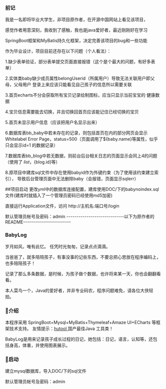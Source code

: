 ### 前记
我是一名即将毕业大学生，非项目原作者，在开源中国网站上看见该项目，

感觉作者用意深刻，我收到了感触，我也是java爱好者，最近刚刚好在学习

SpringBoot框架和MyBatis持久化框架，决定完善该项目的bug和一些功能

作为毕业设计，项目目前还存在以下问题（个人看法）：

1.缺少表单验证，部分表单提交页面直接报错（这个是个最大的问题，有好多表单）

2.实体类baby缺少成员属性belongUserid（所属用户）导致无法关联用户即父母，父母用户
登录上来应该只能看见自己孩子的信息所以需要关联

3.首页echarts不分会获取所有宝贝记录绘制图标，应当只显示当前宝宝的
健康数据

4.宝贝信息需要能去切换，并且切换回首页应该能记住已经切换的宝贝

5.首页未显示用户信息（应该把用户名显示出来）

6.数据库表bb_baby中若未存在的记录，则包括首页在内的部分网页会显示
Whitelabel Error Page，status=500（页面调用了${baby.name}等属性，似乎只会显示id=1
的数据记录）

7.数据库表bb_blog中若无数据，则前台后台相关日志的页面显示会同上4的问题（使用了
${list}，${blog.id}等）

8.原项目中建库sql文件中存在使用babyid作为外键约束（为了使用该约束建立索引），
导致后台管理页面中无法删除baby（会报错，页面显示sqlerr）

##项目启动
更改yml中的数据库连接配置，建库使用DOC/下的babynoindex.sql文件(建库时就插入了一个管理员密码已经使用md5加密)

直接运行Application文件，访问 http://主机名:端口号/login

默认管理员帐号及密码：admin
-----------------------------以下为原作者的README------------------------
### BabyLog

岁月如风，唯有此忆。 任凭时光匆匆，记录点点滴滴。 

当爸爸了，就多陪陪孩子，有事没事的记些东西，不要总把心思放在程序编码上，也多陪陪孩子！

记录了那么多条数据，是时候，为孩子做个数据，也许将来某一天，你也会翻翻看看。

本人菜鸟一个，Java的爱好者，并非专业码农，程序问题难免，请各位大侠轻拍。

### 介绍

本程序采用 SpringBoot+Mysql+MyBatis+Thymeleaf+Amaze UI+ECharts 等框架技术支持。
友情提示：[hutool ](https://git.oschina.net/loolly/hutool) 国产最佳Java 工具类！

BabyLog是用来记录孩子成长过程的日记，她包括：日记，语言，认知等，还包括身高，体重，并使用图表展示。

### 启动

建立mysql数据库，导入DOC/下的sql文件

默认管理员帐号及密码：admin